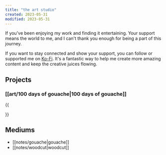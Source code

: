 ```yaml
---
title: "the art studio"
created: 2023-05-31
modified: 2023-05-31
---
```

If you've been enjoying my work and finding it entertaining. Your support means the world to me, and I can't thank you enough for being a part of this journey.

If you want to stay connected and show your support, you can follow or supported me on [Ko-Fi](https://ko-fi.com/errbufferoverfl). It's a fantastic way to help me create more amazing content and keep the creative juices flowing.

## Projects

### [[art/100 days of gouache|100 days of gouache]]

{{<summary link="">}}

## Mediums

- [[notes/gouache|gouache]]
- [[notes/woodcut|woodcut]]